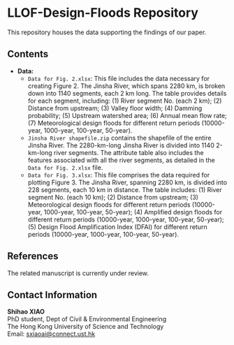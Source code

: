 # LLOF-Design-Floods Repository

This repository houses the data supporting the findings of our paper.

## Contents

- **Data:**
  - `Data for Fig. 2.xlsx`: This file includes the data necessary for creating Figure 2. The Jinsha River, which spans 2280 km, is broken down into 1140 segments, each 2 km long. The table provides details for each segment, including: (1) River segment No. (each 2 km); (2) Distance from upstream; (3) Valley floor width; (4) Damming probability; (5) Upstream watershed area; (6) Annual mean flow rate; (7) Meteorological design floods for different return periods (10000-year, 1000-year, 100-year, 50-year).
  - `Jinsha River shapefile.zip` contains the shapefile of the entire Jinsha River. The 2280-km-long Jinsha River is divided into 1140 2-km-long river segments. The attribute table also includes the features associated with all the river segments, as detailed in the `Data for Fig. 2.xlsx` file.
  - `Data for Fig. 3.xlsx`: This file comprises the data required for plotting Figure 3. The Jinsha River, spanning 2280 km, is divided into 228 segments, each 10 km in distance. The table includes: (1) River segment No. (each 10 km); (2) Distance from upstream; (3) Meteorological design floods for different return periods (10000-year, 1000-year, 100-year, 50-year); (4) Amplified design floods for different return periods (10000-year, 1000-year, 100-year, 50-year); (5) Design Flood Amplification Index (DFAI) for different return periods (10000-year, 1000-year, 100-year, 50-year).

## References
The related manuscript is currently under review.

## Contact Information
**Shihao XIAO**  
PhD student, Dept of Civil & Environmental Engineering  
The Hong Kong University of Science and Technology  
Email: [sxiaoai@connect.ust.hk](mailto:sxiaoai@connect.ust.hk)
